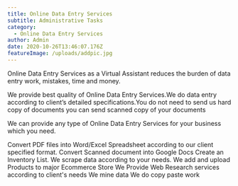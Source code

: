 ```yaml
---
title: Online Data Entry Services
subtitle: Administrative Tasks
category:
  - Online Data Entry Services
author: Admin
date: 2020-10-26T13:46:07.176Z
featureImage: /uploads/addpic.jpg
---
```

Online Data Entry Services as a Virtual Assistant reduces the burden of data entry work, mistakes, time and money.

We provide best quality of Online Data Entry Services.We do data entry according to client’s detailed specifications.You do not need to send us hard copy of documents you can send scanned copy of your documents

We can provide any type of Online Data Entry Services for your business which you need.

Convert PDF files into Word/Excel Spreadsheet according to our client specified format.
Convert Scanned document into Google Docs
Create an Inventory List.
We scrape data according to your needs.
We add and upload Products to major Ecommerce Store
We Provide Web Research services according to client's needs
We mine data
We do copy paste work